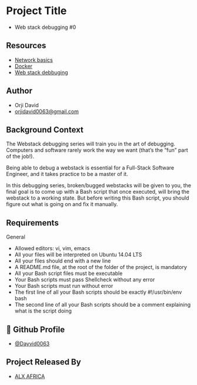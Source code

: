 
# Project Title
- Web stack debugging #0
## Resources

 - [Network basics](https://intranet.alxswe.com/concepts/33)
  - [Docker](https://intranet.alxswe.com/concepts/65)
  - [Web stack debbuging](https://intranet.alxswe.com/concepts/68)
  
## Author

- Orji David 
- orjidavid0063@gmail.com


## Background Context



The Webstack debugging series will train you in the art of debugging. Computers and software rarely work the way we want (that’s the “fun” part of the job!).

Being able to debug a webstack is essential for a Full-Stack Software Engineer, and it takes practice to be a master of it.

In this debugging series, broken/bugged webstacks will be given to you, the final goal is to come up with a Bash script that once executed, will bring the webstack to a working state. But before writing this Bash script, you should figure out what is going on and fix it manually.
## Requirements

General
- Allowed editors: vi, vim, emacs
- All your files will be interpreted on Ubuntu 14.04 LTS
- All your files should end with a new line
- A README.md file, at the root of the folder of the project, is mandatory
- All your Bash script files must be executable
- Your Bash scripts must pass Shellcheck without any error
-  Your Bash scripts must run without error
- The first line of all your Bash scripts should be exactly #!/usr/bin/env bash
- The second line of all your Bash scripts should be a comment explaining what is the script doing
## 🔗 Github Profile
- [@Dayvid0063](https://github.com/Dayvid0063)


## Project Released By

- [ALX AFRICA](https://www.alxafrica.com/)
